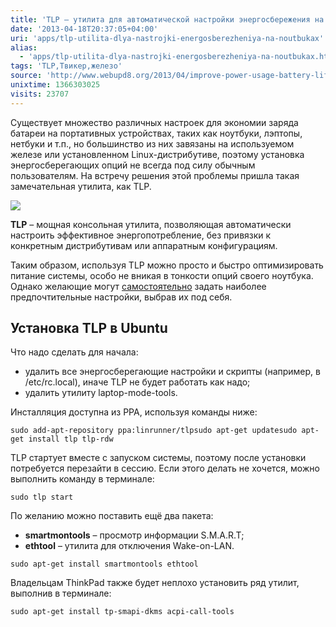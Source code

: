 ```yaml
---
title: 'TLP – утилита для автоматической настройки энергосбережения на ноутбуках'
date: '2013-04-18T20:37:05+04:00'
uri: 'apps/tlp-utilita-dlya-nastrojki-energosberezheniya-na-noutbukax'
alias: 
  - 'apps/tlp-utilita-dlya-nastrojki-energosberezheniya-na-noutbukax.html'
tags: 'TLP,Твикер,железо'
source: 'http://www.webupd8.org/2013/04/improve-power-usage-battery-life-in.html'
unixtime: 1366303025
visits: 23707
---
```

Существует множество различных настроек для экономии заряда батареи на портативных устройствах, таких как ноутбуки, лэптопы, нетбуки и т.п., но большинство из них завязаны на используемом железе или установленном Linux-дистрибутиве, поэтому установка энергосберегающих опций не всегда под силу обычным пользователям. На встречу решения этой проблемы пришла такая замечательная утилита, как TLP.

[![](img/2013/04/18/20-00/285653258.jpg)](store/farm1.staticflickr.com/108/285653258_fd7dddc304_z_d.jpg?zz=1)

**TLP** – мощная консольная утилита, позволяющая автоматически настроить эффективное энергопотребление, без привязки к конкретным дистрибутивам или аппаратным конфигурациям.

Таким образом, используя TLP можно просто и быстро оптимизировать питание системы, особо не вникая в тонкости опций своего ноутбука. Однако желающие могут [самостоятельно](http://linrunner.de/en/tlp/docs/tlp-linux-advanced-power-management.html) задать наиболее предпочтительные настройки, выбрав их под себя.

## Установка TLP в Ubuntu

Что надо сделать для начала:

*   удалить все энергосберегающие настройки и скрипты (например, в /etc/rc.local), иначе TLP не будет работать как надо;
*   удалить утилиту laptop-mode-tools.

Инсталляция доступна из PPA, используя команды ниже:

```
sudo add-apt-repository ppa:linrunner/tlpsudo apt-get updatesudo apt-get install tlp tlp-rdw
```

TLP стартует вместе с запуском системы, поэтому после установки потребуется перезайти в сессию. Если этого делать не хочется, можно выполнить команду в терминале:

```
sudo tlp start
```

По желанию можно поставить ещё два пакета:

*   **smartmontools** – просмотр информации S.M.A.R.T;
*   **ethtool** – утилита для отключения Wake-on-LAN.

```
sudo apt-get install smartmontools ethtool
```

Владельцам ThinkPad также будет неплохо установить ряд утилит, выполнив в терминале:

```
sudo apt-get install tp-smapi-dkms acpi-call-tools
```
